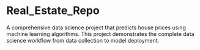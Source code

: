 # Real_Estate_Repo
A comprehensive data science project that predicts house prices using machine learning algorithms. This project demonstrates the complete data science workflow from data collection to model deployment.
